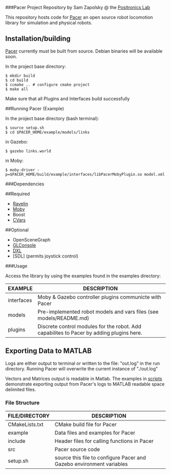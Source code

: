 ###Pacer Project Repository
by Sam Zapolsky @ the [Positronics Lab]

[Positronics Lab]: http://robotics.gwu.edu/positronics/

This repository hosts code for [Pacer] an open source robot locomotion library for simulation and physical robots.

[Pacer]: https://github.com/PositronicsLab/Pacer

## Installation/building

[Pacer] currently must be built from source. Debian binaries will be available soon.

In the project base directory:
```
$ mkdir build
$ cd build
$ ccmake .. # configure cmake project
$ make all
```
Make sure that all Plugins and Interfaces build successfully

##Running Pacer (Example)

In the project base directory (bash terminal):
```
$ source setup.sh
$ cd $PACER_HOME/example/models/links
```
in Gazebo:
```
$ gazebo links.world
```
in Moby:
```
$ moby-driver -p=$PACER_HOME/build/example/interfaces/libPacerMobyPlugin.so model.xml
```
###Dependencies 

##Required 

- [Ravelin] 
- [Moby] 
- Boost 
- [CVars] 

##Optional 

- OpenSceneGraph
- [GLConsole] 
- [DXL]
- [SDL] (permits joystick control)

[Ravelin]: https://github.com/PositronicsLab/Ravelin
[Moby]: https://github.com/PositronicsLab/Moby
[CVars]: https://github.com/arpg/GLConsole
[GLConsole]: https://github.com/arpg/GLConsole
[DXL]: https://github.com/samzapo/DynamixelDriver

###Usage

Access the library by using the examples found in the examples directory:

 EXAMPLE       |  DESCRIPTION
--------------|---------------------------------------------------------
 interfaces     |  Moby & Gazebo controller plugins communicte with Pacer
 models        |  Pre-implemented robot models and vars files (see models/README.md)
 plugins   |    Discrete control modules for the robot.  Add capabilites to Pacer by adding plugins here.

## Exporting Data to MATLAB

 Logs are either output to terminal or written to the file: "out.log" in the run directory.  Running Pacer will overwrite the current instance of "./out.log"

 Vectors and Matrices output is readable in Matlab.  The examples in [scripts] demonstrate exporting output from Pacer's logs to MATLAB readable space delimited files.

[scripts]: https://github.com/PositronicsLab/Pacer/tree/master/examples/test-scripts

### File Structure

 FILE/DIRECTORY  |  DESCRIPTION
---------------- | ---------------------------------------------------------
 CMakeLists.txt  |  CMake build file for Pacer
 example         |  Data files and examples for Pacer
 include         |  Header files for calling functions in Pacer
 src             |  Pacer source code
 setup.sh        |  source this file to configure Pacer and Gazebo environment variables
